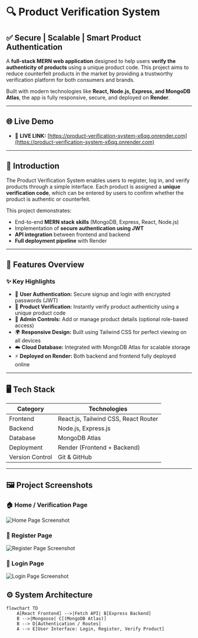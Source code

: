 # 🔍 Product Verification System

## ✅ Secure | Scalable | Smart Product Authentication

A **full-stack MERN web application** designed to help users **verify the authenticity of products** using a unique product code. This project aims to reduce counterfeit products in the market by providing a trustworthy verification platform for both consumers and brands.  

Built with modern technologies like **React, Node.js, Express, and MongoDB Atlas**, the app is fully responsive, secure, and deployed on **Render**.

---

## 🌐 Live Demo

- 🚀 **LIVE LINK:** [https://product-verification-system-x6qg.onrender.com](https://product-verification-system-x6qg.onrender.com)  

---

## 🧭 Introduction

The Product Verification System enables users to register, log in, and verify products through a simple interface. Each product is assigned a **unique verification code**, which can be entered by users to confirm whether the product is authentic or counterfeit.  

This project demonstrates:

- End-to-end **MERN stack skills** (MongoDB, Express, React, Node.js)  
- Implementation of **secure authentication using JWT**  
- **API integration** between frontend and backend  
- **Full deployment pipeline** with Render  

---

## 🧠 Features Overview

### ✨ Key Highlights

- 🔐 **User Authentication:** Secure signup and login with encrypted passwords (JWT)  
- 🧾 **Product Verification:** Instantly verify product authenticity using a unique product code  
- 🧠 **Admin Controls:** Add or manage product details (optional role-based access)  
- 🌍 **Responsive Design:** Built using Tailwind CSS for perfect viewing on all devices  
- ☁️ **Cloud Database:** Integrated with MongoDB Atlas for scalable storage  
- ⚡ **Deployed on Render:** Both backend and frontend fully deployed online  

---

## 🖥️ Tech Stack

| Category   | Technologies                          |
|-----------|--------------------------------------|
| Frontend  | React.js, Tailwind CSS, React Router |
| Backend   | Node.js, Express.js                  |
| Database  | MongoDB Atlas                        |
| Deployment| Render (Frontend + Backend)          |
| Version Control | Git & GitHub                     |

---
## 🖼️ Project Screenshots

### 🏠 Home / Verification Page
![Home Page Screenshot](assets/home.png)

### 🧍 Register Page
![Register Page Screenshot](assets/register.png)

### 🔑 Login Page
![Login Page Screenshot](assets/login.png)


## ⚙️ System Architecture

```mermaid
flowchart TD
    A[React Frontend] -->|Fetch API| B[Express Backend]
    B -->|Mongoose| C[(MongoDB Atlas)]
    B --> D[Authentication / Routes]
    A --> E[User Interface: Login, Register, Verify Product]



